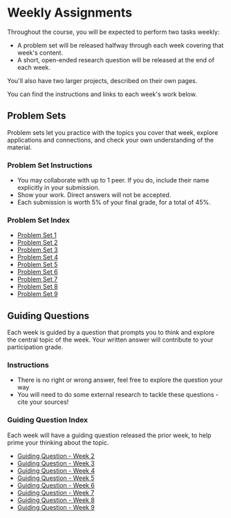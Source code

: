 # Weekly Assignments

Throughout the course, you will be expected to perform two tasks weekly:
- A problem set will be released halfway through each week covering that week's content.
- A short, open-ended research question will be released at the end of each week.

You'll also have two larger projects, described on their own pages.

You can find the instructions and links to each week's work below.

## Problem Sets

Problem sets let you practice with the topics you cover that week, explore applications and connections, and check your own understanding of the material.

### Problem Set Instructions

-  You may collaborate with up to 1 peer. If you do, include their name explicitly in your submission.
-  Show your work. Direct answers will not be accepted.
-  Each submission is worth 5% of your final grade, for a total of 45%.

### Problem Set Index

- [Problem Set 1](homework/problem-sets/week1.md)
- [Problem Set 2](homework/problem-sets/week2.md)
- [Problem Set 3](homework/problem-sets/week3.md)
- [Problem Set 4](homework/problem-sets/week4.md)
- [Problem Set 5](homework/problem-sets/week5.md)
- [Problem Set 6](homework/problem-sets/week6.md)
- [Problem Set 7](homework/problem-sets/week7.md)
- [Problem Set 8](homework/problem-sets/week8.md)
- [Problem Set 9](homework/problem-sets/week9.md)

## Guiding Questions

Each week is guided by a question that prompts you to think and explore the central topic of the week. Your written answer will contribute to your participation grade.

### Instructions

- There is no right or wrong answer, feel free to explore the question your way
- You will need to do some external research to tackle these questions - cite your sources!

### Guiding Question Index

Each week will have a guiding question released the prior week, to help prime your thinking about the topic.

- [Guiding Question - Week 2](homework/the-question/week2.md)
- [Guiding Question - Week 3](homework/the-question/week3.md)
- [Guiding Question - Week 4](homework/the-question/week4.md)
- [Guiding Question - Week 5](homework/the-question/week5.md)
- [Guiding Question - Week 6](homework/the-question/week6.md)
- [Guiding Question - Week 7](homework/the-question/week7.md)
- [Guiding Question - Week 8](homework/the-question/week8.md)
- [Guiding Question - Week 9](homework/the-question/week9.md)